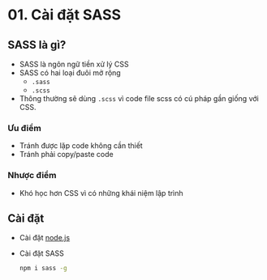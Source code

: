 # 01. Cài đặt SASS

## SASS là gì?

-   SASS là ngôn ngữ tiền xử lý CSS
-   SASS có hai loại đuôi mở rộng
    -   `.sass`
    -   `.scss`
-   Thông thường sẽ dùng `.scss` vì code file scss có cú pháp gần giống với CSS.

### Ưu điểm

-   Tránh được lặp code không cần thiết
-   Tránh phải copy/paste code

### Nhược điểm

-   Khó học hơn CSS vì có những khái niệm lập trình

## Cài đặt

-   Cài đặt [node.js](https://nodejs.org/en)
-   Cài đặt SASS

    ```bash
    npm i sass -g
    ```
